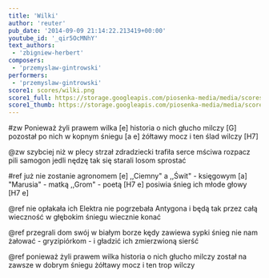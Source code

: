 ```yaml
---
title: 'Wilki'
author: 'reuter'
pub_date: '2014-09-09 21:14:22.213419+00:00'
youtube_id: '_qir5OcMNhY'
text_authors:
 - 'zbigniew-herbert'
composers:
 - 'przemyslaw-gintrowski'
performers:
 - 'przemyslaw-gintrowski'
score1: scores/wilki.png
score1_full: https://storage.googleapis.com/piosenka-media/media/scores/wilki.png
score1_thumb: https://storage.googleapis.com/piosenka-media/media/scores/wilki.png.180x0_q85_upscale.jpg
---
```


#zw
Ponieważ żyli prawem wilka [e]
historia o nich głucho milczy [G]
pozostał po nich w kopnym śniegu [a e] 
żółtawy mocz i ten ślad wilczy [H7]

@zw
szybciej niż w plecy strzał zdradziecki 
trafiła serce mściwa rozpacz 
pili samogon jedli nędzę 
tak się starali losom sprostać

#ref
już nie zostanie agronomem [e]
,,Ciemny" a ,,Świt" - księgowym [a] 
"Marusia" - matką ,,Grom" - poetą [H7 e] 
posiwia śnieg ich młode głowy [H7 e]

@ref
nie opłakała ich Elektra 
nie pogrzebała Antygona 
i będą tak przez całą wieczność 
w głębokim śniegu wiecznie konać

@ref
przegrali dom swój w białym borze 
kędy zawiewa sypki śnieg 
nie nam żałować - gryzipiórkom - 
i gładzić ich zmierzwioną sierść

@ref
ponieważ żyli prawem wilka 
historia o nich głucho milczy 
został na zawsze w dobrym śniegu 
żółtawy mocz i ten trop wilczy
